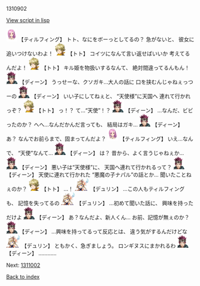 1310902

[View script in lisp](../scripts/1310902.txt)

<img src="../images/units/101411.png" alt="101411.png" height="34"/>
【ティルフィング】
トト、なにをボーっとしてるの？
急がないと、
彼女に追いつけないわよ！

<img src="../images/units/4.png" alt="4.png" height="34"/>
【トト】
コイツになんて言い返せばいいか
考えてるんだよ！

<img src="../images/units/4.png" alt="4.png" height="34"/>
【トト】
キル姫を物扱いするなんて、
絶対間違ってるんもん！

<img src="../images/units/6.png" alt="6.png" height="34"/>
【ディーン】
うっせーな、クソガキ…大人の話に
口を挟むんじゃねぇっつーの

<img src="../images/units/6.png" alt="6.png" height="34"/>
【ディーン】
いい子にしてねぇと、
“天使様”に天国へ
連れて行かれっぞ？

<img src="../images/units/4.png" alt="4.png" height="34"/>
【トト】
っ！？
て…“天使”！？

<img src="../images/units/6.png" alt="6.png" height="34"/>
【ディーン】
…なんだ、ビビったのか？
へへ…なんだかんだ言っても、
結局はガキ…

<img src="../images/units/6.png" alt="6.png" height="34"/>
【ディーン】
あ？
なんでお前らまで、固まってんだよ？

<img src="../images/units/101411.png" alt="101411.png" height="34"/>
【ティルフィング】
いえ…なんで、
“天使”なんて…

<img src="../images/units/6.png" alt="6.png" height="34"/>
【ディーン】
は？
昔から、よく言うじゃねぇか…

<img src="../images/units/6.png" alt="6.png" height="34"/>
【ディーン】
悪い子は“天使様”に、
天国へ連れて行かれるって？

<img src="../images/units/6.png" alt="6.png" height="34"/>
【ディーン】
天使に連れて行かれた
“悪魔の子ナパル”の話とか…
聞いたことねぇのか？

<img src="../images/units/4.png" alt="4.png" height="34"/>
【トト】
…！

<img src="../images/units/0.png" alt="0.png" height="34"/>
【デュリン】
…この人もティルフィングも、
記憶を失ってるの

<img src="../images/units/0.png" alt="0.png" height="34"/>
【デュリン】
…初めて聞いた話に、
興味を持っただけよ

<img src="../images/units/6.png" alt="6.png" height="34"/>
【ディーン】
あ？なんだよ、新人くん…
お前、記憶が無ぇのか？

<img src="../images/units/6.png" alt="6.png" height="34"/>
【ディーン】
…興味を持ってるって反応とは、
違う気がするんだけどな

<img src="../images/units/0.png" alt="0.png" height="34"/>
【デュリン】
ともかく、急ぎましょう。
ロンギヌスにまかれるわ

<img src="../images/units/6.png" alt="6.png" height="34"/>
【ディーン】
…………

Next: [1311002](1311002.md)

[Back to index](index.md)
